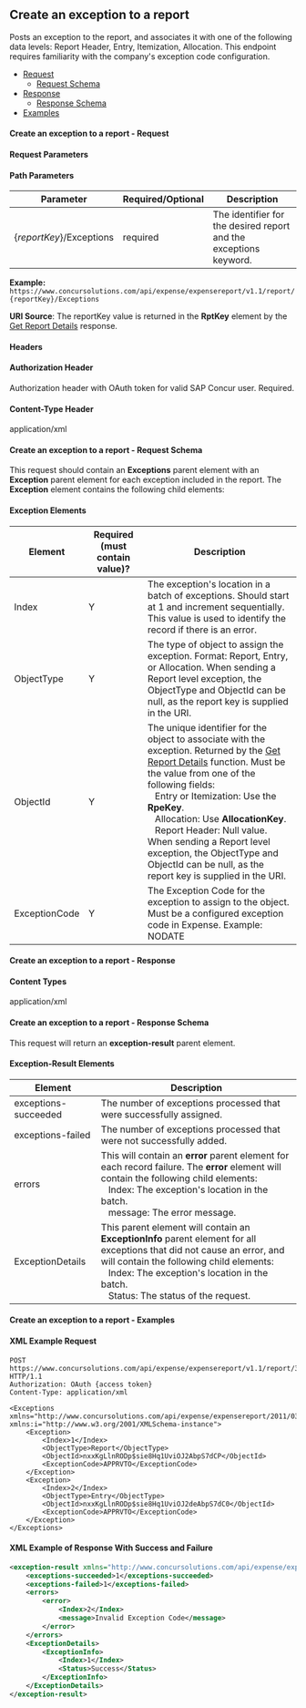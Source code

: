 
## Create an exception to a report


Posts an exception to the report, and associates it with one of the following data levels: Report Header, Entry, Itemization, Allocation. This endpoint requires familiarity with the company's exception code configuration.

* [Request](#create-an-exception-to-a-report-request)
  * [Request Schema](#create-an-exception-to-a-report-request-schema)
* [Response](#create-an-exception-to-a-report-response)
  * [Response Schema](#create-an-exception-to-a-report-response-schema)
* [Examples](#create-an-exception-to-a-report-examples)

#### <a name="request"></a>Create an exception to a report - Request

#### Request Parameters

#### Path Parameters

| Parameter |Required/Optional| Description |
|-----------------|--------|-----------------------------|
|{_reportKey_}/Exceptions| required | The identifier for the desired report and the exceptions keyword.|

**Example:** `https://www.concursolutions.com/api/expense/expensereport/v1.1/report/{reportKey}/Exceptions`

**URI Source**:
The reportKey value is returned in the **RptKey** element by the [Get Report Details][1] response.

#### Headers

#### Authorization Header

Authorization header with OAuth token for valid SAP Concur user. Required.

#### Content-Type Header
application/xml

#### <a name="req-schema"></a>Create an exception to a report - Request Schema
This request should contain an **Exceptions** parent element with an **Exception** parent element for each exception included in the report. The **Exception** element contains the following child elements:  

#### Exception Elements

|Element | Required (must contain value)? | Description |
--- | --- | ---
Index | Y | The exception's location in a batch of exceptions. Should start at 1 and increment sequentially. This value is used to identify the record if there is an error.
ObjectType | Y | The type of object to assign the exception. Format: Report, Entry, or Allocation. When sending a Report level exception, the ObjectType and ObjectId can be null, as the report key is supplied in the URI.
ObjectId | Y | The unique identifier for the object to associate with the exception. Returned by the [Get Report Details][1] function. Must be the value from one of the following fields:<br/>&nbsp;&nbsp;&nbsp;Entry or Itemization: Use the **RpeKey**.<br/>&nbsp;&nbsp;&nbsp;Allocation: Use **AllocationKey**.<br/>&nbsp;&nbsp;&nbsp;Report Header: Null value. When sending a Report level exception, the ObjectType and ObjectId can be null, as the report key is supplied in the URI.
ExceptionCode | Y | The Exception Code for the exception to assign to the object. Must be a configured exception code in Expense. Example: NODATE

####  <a name="response"></a>Create an exception to a report - Response

#### Content Types
application/xml

#### <a name="res-schema"></a>Create an exception to a report - Response Schema
This request will return an **exception-result** parent element.

#### Exception-Result Elements

Element | Description
--- | ---
exceptions-succeeded | The number of exceptions processed that were successfully assigned.
exceptions-failed | The number of exceptions processed that were not successfully added.
errors | This will contain an **error** parent element for each record failure. The **error** element will contain the following child elements:<br/>&nbsp;&nbsp;&nbsp;Index: The exception's location in the batch.<br/>&nbsp;&nbsp;&nbsp;message: The error message.
ExceptionDetails |This parent element will contain an **ExceptionInfo** parent element for all exceptions that did not cause an error, and will contain the following child elements:<br/>&nbsp;&nbsp;&nbsp;Index: The exception's location in the batch.<br/>&nbsp;&nbsp;&nbsp;Status: The status of the request.

#### <a name="examples"></a>Create an exception to a report - Examples

####  XML Example Request

```http
POST https://www.concursolutions.com/api/expense/expensereport/v1.1/report/3FK118eIJ844Uwl0HF32/Exceptions HTTP/1.1
Authorization: OAuth {access token}
Content-Type: application/xml

<Exceptions xmlns="http://www.concursolutions.com/api/expense/expensereport/2011/03" xmlns:i="http://www.w3.org/2001/XMLSchema-instance">
    <Exception>
        <Index>1</Index>
        <ObjectType>Report</ObjectType>
        <ObjectId>nxxKgLlnRODp$sie8Hq1UviOJ2AbpS7dCP</ObjectId>
        <ExceptionCode>APPRVTO</ExceptionCode>
    </Exception>
    <Exception>
        <Index>2</Index>
        <ObjectType>Entry</ObjectType>
        <ObjectId>nxxKgLlnRODp$sie8Hq1UviOJ2deAbpS7dC0</ObjectId>
        <ExceptionCode>APPRVTO</ExceptionCode>
    </Exception>
</Exceptions>
```

#### XML Example of Response With Success and Failure

```xml
<exception-result xmlns="http://www.concursolutions.com/api/expense/expensereport/2011/03" xmlns:i="http://www.w3.org/2001/XMLSchema-instance">
    <exceptions-succeeded>1</exceptions-succeeded>
    <exceptions-failed>1</exceptions-failed>
    <errors>
        <error>
            <Index>2</Index>
            <message>Invalid Exception Code</message>
        </error>
    </errors>
    <ExceptionDetails>
        <ExceptionInfo>
            <Index>1</Index>
            <Status>Success</Status>
        </ExceptionInfo>
    </ExceptionDetails>
</exception-result>
```



[1]: #reports-v3
[2]: https://developer.concur.com/reference/http-codes
